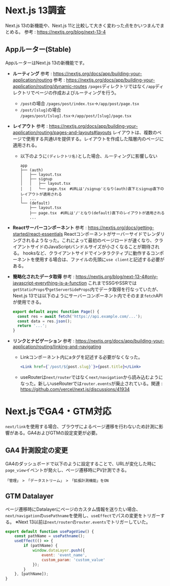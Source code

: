 # Next.js 13調査
Next.js 13の新機能や、Next.js 11と比較して大きく変わった点をかいつまんでまとめる。
参考 : https://nextjs.org/blog/next-13-4

## Appルーター(Stable)
AppルーターはNext.js 13の新機能です。
- **ルーティング**
参考 : https://nextjs.org/docs/app/building-your-application/routing
参考 : https://nextjs.org/docs/app/building-your-application/routing/dynamic-routes
`/pages`ディレクトリではなく`/app`ディレクトリでページの作成およびルーティングを行う。
	- `/post`の場合 `/pages/post/index.tsx`→`/app/post/page.tsx`
	-  `/post/[slug]`の場合  `/pages/post/[slug].tsx`→`/app/post/[slug]/page.tsx`

- **レイアウト**
参考 : https://nextjs.org/docs/app/building-your-application/routing/pages-and-layouts#layouts
レイアウトは、複数のページで使用する共通UIを提供する。レイアウトを作成した階層内のページに適用される。

	- 以下のように`(ディレクトリ名)`とした場合、ルーティングに影響しない
		````
		app
		├── (auth)
		│ 	├── layout.tsx
		│ 	├── signup
		│ 	│   ├── layout.tsx
		│ 	│   └── page.tsx　#URLは'/signup'となり(auth)直下とsignup直下のレイアウトが適用される
		│   ...
		└── (default)
		    ├── layout.tsx
		    ├── page.tsx　#URLは'/'となり(default)直下のレイアウトが適用される
		    ...
		````



- **Reactサーバーコンポーネント**
参考 : https://nextjs.org/docs/getting-started/react-essentials
Reactコンポーネントがサーバーサイドでレンダリングされるようなった。これによって最初のページロードが速くなり、クライアントサイドのJavaScriptバンドルサイズが小さくなることが期待される。
hooksなど、クライアントサイドでインタラクティブに動作するコンポーネントを使用する場合は、ファイルの先頭に`use client`と記述する必要がある。

- **簡略化されたデータ取得**
参考 : https://nextjs.org/blog/next-13-4#only-javascript-everything-is-a-function
これまでSSGやSSRでは`getStaticProps`や`getServerSideProps`内でデータ取得を行なっていたが、Next.js 13では以下のようにサーバーコンポーネント内でそのまま`fetch`APIが使用できる。
	````jsx
	export default async function Page() {
	  const res = await fetch('https://api.example.com/...');
	  const data = res.json();
	  return '...';
	}
	````

- **リンクとナビゲーション**
参考 : https://nextjs.org/docs/app/building-your-application/routing/linking-and-navigating
	- Linkコンポーネント内にaタグを記述する必要がなくなった。
		````jsx
		<Link href={`/post/${post.slug}`}>{post.title}</Link>
		````
	- useRouterは`next/router`ではなく`next/navigation`から読み込むようになった。新しいuseRouterでは`router.events`が廃止されている。関連 : https://github.com/vercel/next.js/discussions/41934

# Next.jsでGA4・GTM対応
`next/link`を使用する場合、ブラウザによるページ遷移を行わないため計測に影響がある。GA4およびGTMの設定変更が必要。

## GA4 計測設定の変更
GA4のダッシュボードで以下のように設定することで、URLが変化した時に`page_view`イベントが発火し、ページ遷移時にPV計測できる。
```
「管理」　>　「データストリーム」　>　「拡張計測機能」をON
```

## GTM Datalayer
ページ遷移時にDatalayerにページのカスタム情報を送りたい場合、`next/navigation`の`usePathname`を使用し、`useEffect`でパスの変更をトリガーする。
※Next 13以前は`next/router`の`router.events`でトリガーしていた。
````jsx
export default function usePageView() {
	const pathName = usePathname();
	useEffect(() => {
		if (pathName) {
			window.dataLayer.push({
				event: 'event_name',
				custom_param: 'custom_value'
			});
		}
	}, [pathName]);
}
````